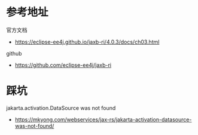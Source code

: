 # 参考地址
官方文档
- https://eclipse-ee4j.github.io/jaxb-ri/4.0.3/docs/ch03.html

github
- https://github.com/eclipse-ee4j/jaxb-ri

# 踩坑
jakarta.activation.DataSource was not found
- https://mkyong.com/webservices/jax-rs/jakarta-activation-datasource-was-not-found/